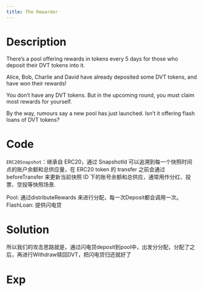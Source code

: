 ```yaml
---
title: The Rewarder
---
```


# Description
There’s a pool offering rewards in tokens every 5 days for those who deposit their DVT tokens into it.

Alice, Bob, Charlie and David have already deposited some DVT tokens, and have won their rewards!

You don’t have any DVT tokens. But in the upcoming round, you must claim most rewards for yourself.

By the way, rumours say a new pool has just launched. Isn’t it offering flash loans of DVT tokens?
# Code
`ERC20Snapshot`：继承自 ERC20，通过 SnapshotId 可以追溯到每一个快照时间点的账户余额和总供应量，在 ERC20 token 的 transfer 之前会通过 beforeTransfer 来更新当前快照 ID 下的账号余额和总供应，通常用作分红、投票、空投等快照场景.

Pool: 通过distributeRewards 来进行分配，每一次Deposit都会调用一次。
FlashLoan: 提供闪电贷

# Solution
所以我们的攻击思路就是，通过闪电贷deposit到pool中，出发分分配，分配了之后，再进行Withdraw赎回DVT，把闪电贷归还就好了
# Exp
